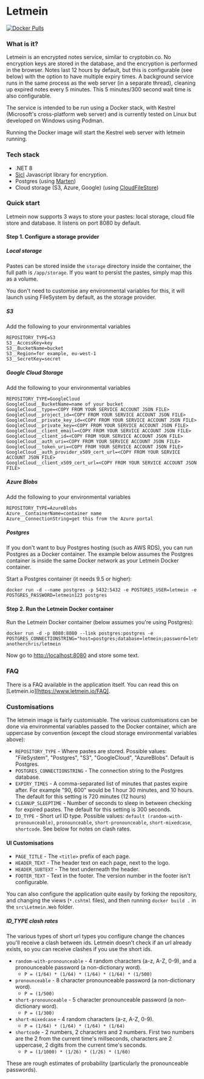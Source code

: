 # Letmein

[![Docker Pulls](https://img.shields.io/docker/pulls/anotherchris/letmein.svg)](https://hub.docker.com/r/anotherchris/letmein/)

### What is it?

Letmein is an encrypted notes service, similar to cryptobin.co. No encryption keys are stored in the database, and the encryption is performed in the browser. Notes last 12 hours by default, but this is configurable (see below) with the option to have multiple expiry times. A background service runs in the same process as the web server (in a separate thread), cleaning up expired notes every 5 minutes. This 5 minutes/300 second wait time is also configurable.

The service is intended to be run using a Docker stack, with Kestrel (Microsoft's cross-platform web server) and is currently tested on Linux but developed on Windows using Podman. 

Running the Docker image will start the Kestrel web server with letmein running.

### Tech stack

- .NET 8
- [Sjcl](https://github.com/bitwiseshiftleft/sjcl) Javascript library for encryption.
- Postgres (using [Marten](https://github.com/JasperFx/marten))
- Cloud storage (S3, Azure, Google) (using [CloudFileStore](https://github.com/yetanotherchris/CloudFileStore))

### Quick start

Letmein now supports 3 ways to store your pastes: local storage, cloud file store and database. It listens on port 8080 by default.

#### Step 1. Configure a storage provider

##### Local storage

Pastes can be stored inside the `storage` directory inside the container, the full path is `/app/storage`. If you want to persist the pastes, simply map this as a volume.  

You don't need to customise any environmental variables for this, it will launch using FileSystem by default, as the storage provider.

##### S3
Add the following to your environmental variables

```
REPOSITORY_TYPE=S3
S3__AccessKey=key
S3__BucketName=bucket
S3__Region=for example, eu-west-1
S3__SecretKey=secret
```

##### Google Cloud Storage
Add the following to your environmental variables

```
REPOSITORY_TYPE=GoogleCloud
GoogleCloud__BucketName=name of your bucket
GoogleCloud__type=<COPY FROM YOUR SERVICE ACCOUNT JSON FILE>
GoogleCloud__project_id=<COPY FROM YOUR SERVICE ACCOUNT JSON FILE>
GoogleCloud__private_key_id=<COPY FROM YOUR SERVICE ACCOUNT JSON FILE>
GoogleCloud__private_key=<COPY FROM YOUR SERVICE ACCOUNT JSON FILE>
GoogleCloud__client_email=<COPY FROM YOUR SERVICE ACCOUNT JSON FILE>
GoogleCloud__client_id=<COPY FROM YOUR SERVICE ACCOUNT JSON FILE>
GoogleCloud__auth_uri=<COPY FROM YOUR SERVICE ACCOUNT JSON FILE>
GoogleCloud__token_uri=<COPY FROM YOUR SERVICE ACCOUNT JSON FILE>
GoogleCloud__auth_provider_x509_cert_url=<COPY FROM YOUR SERVICE ACCOUNT JSON FILE>
GoogleCloud__client_x509_cert_url=<COPY FROM YOUR SERVICE ACCOUNT JSON FILE>
```

##### Azure Blobs
Add the following to your environmental variables

```
REPOSITORY_TYPE=AzureBlobs
Azure__ContainerName=container name
Azure__ConnectionString=get this from the Azure portal
```

##### Postgres

If you don't want to buy Postgres hosting (such as AWS RDS), you can run Postgres as a Docker container. The example below assumes the Postgres container is inside the same Docker network as your Letmein Docker container.

Start a Postgres container (it needs 9.5 or higher):

    docker run -d --name postgres -p 5432:5432 -e POSTGRES_USER=letmein -e POSTGRES_PASSWORD=letmein123 postgres 

#### Step 2. Run the Letmein Docker container

Run the Letmein Docker container (below assumes you're using Postgres):

    docker run -d -p 8080:8080 --link postgres:postgres -e POSTGRES_CONNECTIONSTRING="host=postgres;database=letmein;password=letmein123;username=letmein" anotherchris/letmein

Now go to [http://localhost:8080](http://localhost:8080) and store some text.

### FAQ

There is a FAQ available in the application itself. You can read this on [Letmein.io][https://www.letmein.io/FAQ].

### Customisations

The letmein image is fairly customisable. The various customisations can be done via environmental variables passed to the Docker container, which are uppercase by convention (except the cloud storage environmental variables above):

- `REPOSITORY_TYPE` - Where pastes are stored. Possible values: "FileSystem", "Postgres", "S3", "GoogleCloud", "AzureBlobs". Default is Postgres.
- `POSTGRES_CONNECTIONSTRING` - The connection string to the Postgres database.
- `EXPIRY_TIMES` - A comma-separated list of minutes that pastes expire after. For example "90, 600" would be 1 hour 30 minutes, and 10 hours. The default for this setting is 720 minutes (12 hours)
- `CLEANUP_SLEEPTIME` - Number of seconds to sleep in between checking for expired pastes. The default for this setting is 300 seconds.
- `ID_TYPE` - Short url ID type. Possible values: `default (random-with-pronounceable)`, `pronounceable`, `short-pronounceable`, `short-mixedcase`, `shortcode`. See below for notes on clash rates.

#### UI Customisations

- `PAGE_TITLE` - The `<title>` prefix of each page.
- `HEADER_TEXT` - The header text on each page, next to the logo.
- `HEADER_SUBTEXT` - The text underneath the header.
- `FOOTER_TEXT` - Text in the footer. The version number in the footer isn't configurable.

You can also configure the application quite easily by forking the repository, and changing the views (`*.cshtml` files), and then running `docker build .` in the `src\Letmein.Web` folder.

##### ID_TYPE clash rates

The various types of short url types you configure change the chances you'll receive a clash between ids. Letmein doesn't check if an url already exists, so you can receive clashes if you use the short ids.

- `random-with-pronounceable` - 4 random characters  (a-z, A-Z, 0-9), and a pronounceable password (a non-dictionary word). 
  - `P = (1/64) * (1/64) * (1/64) * (1/64) * (1/500)`
- `pronounceable` - 8 character pronounceable password (a non-dictionary word).
  - `P = (1/500)`
- `short-pronounceable` - 5 character pronounceable password (a non-dictionary word).
  - `P = (1/300)`
- `short-mixedcase` - 4 random characters (a-z, A-Z, 0-9).
  - `P = (1/64) * (1/64) * (1/64) * (1/64)`
- `shortcode` - 2 numbers, 2 characters and 2 numbers. First two numbers are the 2 from the current time's millseconds, characters are 2 uppercase, 2 digits from the current time's seconds.
  - `P = (1/1000) * (1/26) * (1/26) * (1/60)`

These are rough estimates of probability (particularly the pronounceable passwords).
